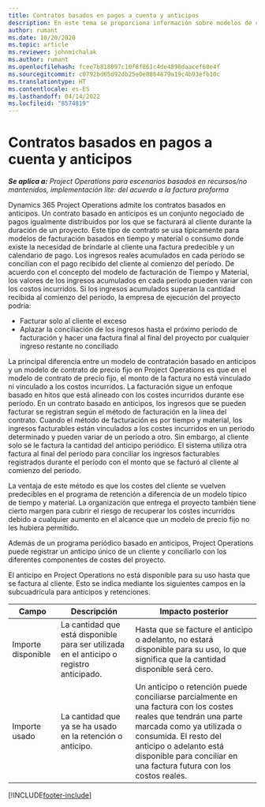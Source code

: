 ```yaml
---
title: Contratos basados en pagos a cuenta y anticipos
description: En este tema se proporciona información sobre modelos de contratos y adelantos basados en anticipos en Project Operations.
author: rumant
ms.date: 10/20/2020
ms.topic: article
ms.reviewer: johnmichalak
ms.author: rumant
ms.openlocfilehash: fcee7b818097c10f8f861c4de4898daacef60e4f
ms.sourcegitcommit: c0792bd65d92db25e0e8864879a19c4b93efb10c
ms.translationtype: HT
ms.contentlocale: es-ES
ms.lasthandoff: 04/14/2022
ms.locfileid: "8574819"
---
```

# <a name="advances-and-retainer-based-contracts"></a>Contratos basados en pagos a cuenta y anticipos


_**Se aplica a:** Project Operations para escenarios basados en recursos/no mantenidos, implementación lite: del acuerdo a la factura proforma_

Dynamics 365 Project Operations admite los contratos basados en anticipos. Un contrato basado en anticipos es un conjunto negociado de pagos igualmente distribuidos por los que se facturará al cliente durante la duración de un proyecto. Este tipo de contrato se usa típicamente para modelos de facturación basados en tiempo y material o consumo donde existe la necesidad de brindarle al cliente una factura predecible y un calendario de pago. Los ingresos reales acumulados en cada período se concilian con el pago recibido del cliente al comienzo del período. De acuerdo con el concepto del modelo de facturación de Tiempo y Material, los valores de los ingresos acumulados en cada período pueden variar con los costos incurridos. Si los ingresos acumulados superan la cantidad recibida al comienzo del período, la empresa de ejecución del proyecto podría:

- Facturar solo al cliente el exceso 
- Aplazar la conciliación de los ingresos hasta el próximo período de facturación y hacer una factura final al final del proyecto por cualquier ingreso restante no conciliado

La principal diferencia entre un modelo de contratación basado en anticipos y un modelo de contrato de precio fijo en Project Operations es que en el modelo de contrato de precio fijo, el monto de la factura no está vinculado ni vinculado a los costos incurridos. La facturación sigue un enfoque basado en hitos que está alineado con los costes incurridos durante ese período. En un contrato basado en anticipos, los ingresos que se pueden facturar se registran según el método de facturación en la línea del contrato. Cuando el método de facturación es por tiempo y material, los ingresos facturables están vinculados a los costes incurridos en un período determinado y pueden variar de un período a otro. Sin embargo, al cliente solo se le factura la cantidad del anticipo periódico. El sistema utiliza otra factura al final del período para conciliar los ingresos facturables registrados durante el período con el monto que se facturó al cliente al comienzo del período.

La ventaja de este método es que los costes del cliente se vuelven predecibles en el programa de retención a diferencia de un modelo típico de tiempo y material. La organización que entrega el proyecto también tiene cierto margen para cubrir el riesgo de recuperar los costes incurridos debido a cualquier aumento en el alcance que un modelo de precio fijo no les hubiera permitido.

Además de un programa periódico basado en anticipos, Project Operations puede registrar un anticipo único de un cliente y conciliarlo con los diferentes componentes de costes del proyecto.

El anticipo en Project Operations no está disponible para su uso hasta que se factura al cliente. Esto se indica mediante los siguientes campos en la subcuadrícula para anticipos y retenciones.

| Campo | Descripción | Impacto posterior |
| --- | --- | --- |
| Importe disponible | La cantidad que está disponible para ser utilizada en el anticipo o registro anticipado. | Hasta que se facture el anticipo o adelanto, no estará disponible para su uso, lo que significa que la cantidad disponible será cero. |
| Importe usado | La cantidad que ya se ha usado en la retención o anticipo. | Un anticipo o retención puede conciliarse parcialmente en una factura con los costes reales que tendrán una parte marcada como ya utilizada o consumida. El resto del anticipo o adelanto está disponible para conciliar en una factura futura con los costos reales. |


[!INCLUDE[footer-include](../../includes/footer-banner.md)]
